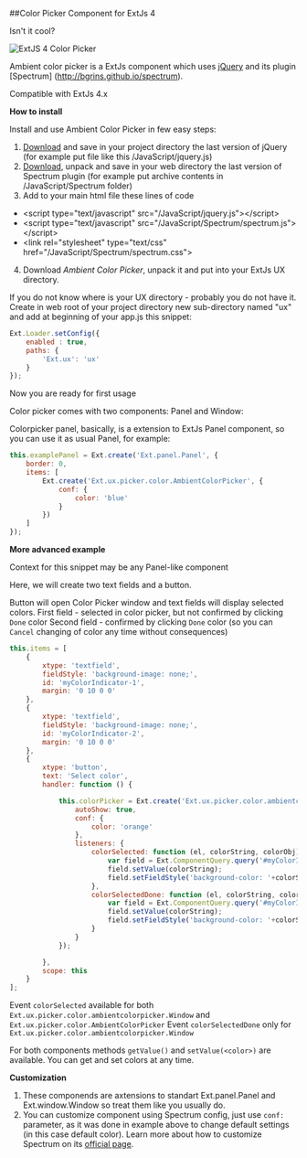 ##Color Picker Component for ExtJs 4

Isn't it cool?

![ExtJS 4 Color Picker](http://fog.od.ua/fx/ext-js-components/color-picker/ExtJs-4-color-picker.png "ExtJS 4 Color Picker")


Ambient color picker is a ExtJs component which uses [jQuery](http://jquery.com) and its plugin [Spectrum] (http://bgrins.github.io/spectrum).

Compatible with ExtJs 4.x


**How to install**

Install and use Ambient Color Picker in few easy steps:

1. [Download](http://jquery.com/download/) and save in your project directory the last version of jQuery (for example put file like this /JavaScript/jquery.js)
2. [Download](http://bgrins.github.io/spectrum/), unpack and save in your web directory the last version of Spectrum plugin (for example put archive contents in /JavaScript/Spectrum folder)
3. Add to your main html file these lines of code
  * &lt;script type="text/javascript" src="/JavaScript/jquery.js">&lt;/script>
  * &lt;script type="text/javascript" src="/JavaScript/Spectrum/spectrum.js">&lt;/script>
  * &lt;link rel="stylesheet" type="text/css" href="/JavaScript/Spectrum/spectrum.css">
4. Download *Ambient Color Picker*, unpack it and put into your ExtJs UX directory.

If you do not know where is your UX directory - probably you do not have it.
Create in web root of your project directory new sub-directory named "ux" and add at beginning of your app.js this snippet:

```JavaScript
Ext.Loader.setConfig({
    enabled : true,
    paths: {
        'Ext.ux': 'ux'
    }
});
```

Now you are ready for first usage

Color picker comes with two components: Panel and Window:

Colorpicker panel, basically, is a extension to ExtJs Panel component, so you can use it as usual Panel, for example:

```JavaScript
this.examplePanel = Ext.create('Ext.panel.Panel', {
	border: 0,
	items: [
		Ext.create('Ext.ux.picker.color.AmbientColorPicker', {
			conf: {
				color: 'blue'
			}
		})
	]
});

```

**More advanced example**

Context for this snippet may be any Panel-like component

Here, we will create two text fields and a button.

Button will open Color Picker window and text fields will display selected colors.
First field - selected in color picker, but not confirmed by clicking `Done` color
Second field - confirmed by clicking `Done` color (so you can `Cancel` changing of color any time without consequences)

```JavaScript
this.items = [
	{
		xtype: 'textfield',
		fieldStyle: 'background-image: none;',
		id: 'myColorIndicator-1',
		margin: '0 10 0 0'
	},
	{
		xtype: 'textfield',
		fieldStyle: 'background-image: none;',
		id: 'myColorIndicator-2',
		margin: '0 10 0 0'
	},
	{
		xtype: 'button',
		text: 'Select color',
		handler: function () {

			this.colorPicker = Ext.create('Ext.ux.picker.color.ambientcolorpicker.Window', {
				autoShow: true,
				conf: {
					color: 'orange'
				},
				listeners: {
					colorSelected: function (el, colorString, colorObj) {
						var field = Ext.ComponentQuery.query('#myColorIndicator-1')[0];
						field.setValue(colorString);
						field.setFieldStyle('background-color: '+colorString)
					},
					colorSelectedDone: function (el, colorString, colorObj) {
						var field = Ext.ComponentQuery.query('#myColorIndicator-2')[0];
						field.setValue(colorString);
						field.setFieldStyle('background-color: '+colorString)
					}
				}
			});

		},
		scope: this
	}
];
```

Event `colorSelected` available for both `Ext.ux.picker.color.ambientcolorpicker.Window` and `Ext.ux.picker.color.AmbientColorPicker`
Event `colorSelectedDone` only for `Ext.ux.picker.color.ambientcolorpicker.Window`

For both components methods `getValue()` and `setValue(<color>)` are available. You can get and set colors at any time.

**Customization**

1. These componends are axtensions to standart Ext.panel.Panel and Ext.window.Window so treat them like you usually do.
2. You can customize component using Spectrum config, just use `conf:` parameter, as it was done in example above to change default settings (in this case default color). Learn more about how to customize Spectrum on its [official page](http://bgrins.github.io/spectrum/).